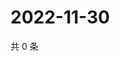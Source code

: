 # 2022-11-30

共 0 条

<!-- BEGIN WEIBO -->
<!-- 最后更新时间 Wed Nov 30 2022 16:20:01 GMT+0800 (China Standard Time) -->

<!-- END WEIBO -->

